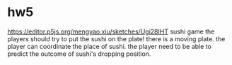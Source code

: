 # hw5 
https://editor.p5js.org/mengyao.xiu/sketches/Ugi28IHT 
sushi game 
the players should try to put the sushi on the plate!
there is a moving plate.
the player can coordinate the place of sushi. 
the player need to be able to predict the outcome of sushi's dropping position.
